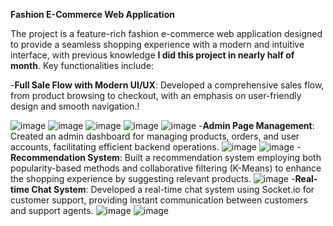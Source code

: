 **Fashion E-Commerce Web Application**

The project is a feature-rich fashion e-commerce web application designed to provide a seamless shopping experience with a modern and intuitive interface, with previous knowledge **I did this project in nearly half of month**. Key functionalities include:

\-**Full Sale Flow with Modern UI/UX**: Developed a comprehensive sales flow, from product browsing to checkout, with an emphasis on user-friendly design and smooth navigation.!

![image](https://github.com/user-attachments/assets/45dc24d7-2d95-4907-ab01-a0caa587a6ab)
![image](https://github.com/user-attachments/assets/3dffa396-2365-4d70-8bb8-5ff802617f8e)
![image](https://github.com/user-attachments/assets/0675319f-908e-46fa-b734-9ae3aa9c090b)
![image](https://github.com/user-attachments/assets/a1eac241-8dd9-40aa-8337-9995a8444f4b)
![image](https://github.com/user-attachments/assets/3f076633-caad-4e17-ac1b-103d32ae518f)
\-**Admin Page Management**: Created an admin dashboard for managing products, orders, and user accounts, facilitating efficient backend operations.
![image](https://github.com/user-attachments/assets/e5c2ec92-ca86-414d-9562-b41cb20fed0a)
![image](https://github.com/user-attachments/assets/f16e39c4-2d69-452e-926a-bc816f29dd11)
\-**Recommendation System**: Built a recommendation system employing both popularity-based methods and collaborative filtering (K-Means) to enhance the shopping experience by suggesting relevant products.
![image](https://github.com/user-attachments/assets/01d170e1-b6d5-46ef-887d-5f8522bb2eba)
\-**Real-time Chat System**: Developed a real-time chat system using Socket.io for customer support, providing instant communication between customers and support agents.
![image](https://github.com/user-attachments/assets/d3b47dfc-0ee7-40e5-ac64-2dd5675081f9)
![image](https://github.com/user-attachments/assets/9295e5cd-454a-435e-8f80-4f5188474709)
